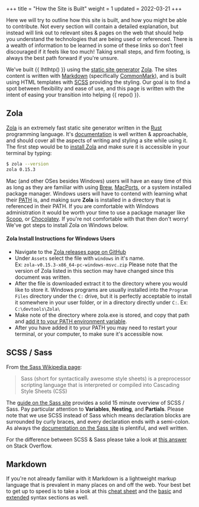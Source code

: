 +++
title = "How the Site is Built"
weight = 1
updated = 2022-03-21
+++

Here we will try to outline how this site is built, and how you might be able
to contribute. Not every section will contain a detailed explanation, but
instead will link out to relevant sites & pages on the web that should help you
understand the technologies that are being used or referenced. There is a wealth
of information to be learned in some of these links so don't feel discouraged if
it feels like too much! Taking small steps, and firm footing, is always the best
path forward if you're unsure.

We've built {{ lhtlhtp() }} using the [static site generator](https://www.cloudflare.com/learning/performance/static-site-generator/)
[Zola](https://www.getzola.org/documentation/getting-started/overview/). The
sites content is written with [Markdown](https://en.wikipedia.org/wiki/Markdown)
(specifically [CommonMark](https://commonmark.org/)), and is built using HTML
templates with [SCSS](https://sass-lang.com/) providing the styling. Our goal is
to find a spot between flexibility and ease of use, and this page is written
with the intent of easing your transition into helping {{ repo() }}.

## Zola

[Zola](https://www.getzola.org/) is an extremely fast static site generator
written in the [Rust](https://www.rust-lang.org/) programming language. It's
[documentation](https://www.getzola.org/documentation/getting-started/overview/)
is well written & approachable, and should cover all the aspects of writing and
styling a site while using it. The first step would be to [install Zola](https://www.getzola.org/documentation/getting-started/installation/) and make sure it is accessible in your terminal by typing:

```bash
$ zola --version
zola 0.15.3
```

Mac (and other OSes besides Windows) users will have an easy time of this as
long as they are familiar with using [Brew](https://brew.sh/),
[MacPorts](https://www.macports.org/), or a system installed package manager.
Windows users will have to contend with learning what their
[PATH](https://john-dugan.com/path-variable-in-windows/) is, and making sure
**Zola** is installed in a directory that is referenced in their PATH. If you
are comfortable with Windows administration it would be worth your time to use a
package manager like [Scoop](https://scoop.sh/), or
[Chocolatey](https://chocolatey.org/). If you're not comfortable with that then
don't worry! We've got steps to install Zola on Windows below.

#### Zola Install Instructions for Windows Users

- Navigate to the [Zola releases page on GitHub](https://github.com/getzola/zola/releases)
- Under `Assets` select the file with `windows` in it's name.<br>
  Ex: `zola-v0.15.3-x86_64-pc-windows-msvc.zip`
  Please note that the version of Zola listed in this section may have changed
  since this document was written.
- After the file is downloaded extract it to the directory where you would like
  to store it. Windows programs are usually installed into the `Program Files`
  directory under the `C:` drive, but it is perfectly acceptable to install it
  somewhere in your user folder, or in a directory directly under `C:`. Ex:
  `C:\devtools\Zola\`
- Make note of the directory where zola.exe is stored, and copy that path and
  [add it to your PATH environment variable](https://www.computerhope.com/issues/ch000549.htm).
- After you have added it to your PATH you may need to restart your terminal, or
  your computer, to make sure it's accessible now.

## SCSS / Sass

From [the Sass Wikipedia page](https://en.wikipedia.org/wiki/Sass_(stylesheet_language)):

> Sass (short for syntactically awesome style sheets) is a preprocessor
> scripting language that is interpreted or compiled into Cascading Style Sheets
> (CSS)

The [guide on the Sass site](https://sass-lang.com/guide) provides a solid 15
minute overview of SCSS / Sass. Pay particular attention to **Variables**,
**Nesting**, and **Partials**. Please note that we use SCSS instead of Sass
which means declaration blocks are surrounded by curly braces, and every
declaration ends with a semi-colon. As always the [documentation on the Sass site](https://sass-lang.com/documentation) 
is plentiful, and well written.

For the difference between SCSS & Sass please take a look at [this answer](https://stackoverflow.com/a/5654471)
on Stack Overflow.

## Markdown

If you're not already familiar with it Markdown is a lightweight markup language
that is prevalent in many places on and off the web. Your best bet to get up to
speed is to take a look at this [cheat sheet](https://www.markdownguide.org/cheat-sheet/)
and the [basic](https://www.markdownguide.org/basic-syntax/) and 
[extended](https://www.markdownguide.org/extended-syntax/) syntax sections as
well.
